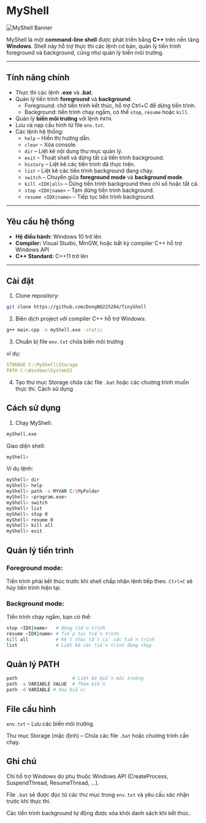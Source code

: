 # MyShell

![MyShell Banner](https://via.placeholder.com/600x100.png?text=MyShell)

MyShell là một **command-line shell** được phát triển bằng **C++** trên nền tảng **Windows**. Shell này hỗ trợ thực thi các lệnh cơ bản, quản lý tiến trình foreground và background, cũng như quản lý biến môi trường.

---

## Tính năng chính

- Thực thi các lệnh **.exe** và **.bat**.
- Quản lý tiến trình **foreground** và **background**:
  - Foreground: chờ tiến trình kết thúc, hỗ trợ Ctrl+C để dừng tiến trình.
  - Background: tiến trình chạy ngầm, có thể `stop`, `resume` hoặc `kill`.
- Quản lý **biến môi trường** với lệnh `PATH`.
- Lưu và nạp cấu hình từ file `env.txt`.
- Các lệnh hệ thống:
  - `help` – Hiển thị hướng dẫn.
  - `clear` – Xóa console.
  - `dir` – Liệt kê nội dung thư mục quản lý.
  - `exit` – Thoát shell và dừng tất cả tiến trình background.
  - `history` – Liệt kê các tiến trình đã thực hiện.
  - `list` – Liệt kê các tiến trình background đang chạy.
  - `switch` – Chuyển giữa **foreground mode** và **background mode**.
  - `kill <IDX|all>` – Dừng tiến trình background theo chỉ số hoặc tất cả.
  - `stop <IDX|name>` – Tạm dừng tiến trình background.
  - `resume <IDX|name>` – Tiếp tục tiến trình background.

---

## Yêu cầu hệ thống

- **Hệ điều hành:** Windows 10 trở lên
- **Compiler:** Visual Studio, MinGW, hoặc bất kỳ compiler C++ hỗ trợ Windows API
- **C++ Standard:** C++11 trở lên

---

## Cài đặt

1. Clone repository:

```bash
git clone https://github.com/DongNQ225284/TinyShell
```

2. Biên dịch project với compiler C++ hỗ trợ Windows:

```bash
g++ main.cpp -o myShell.exe -static
```

3. Chuẩn bị file `env.txt` chứa biến môi trường

ví dụ:

```yaml
STORAGE C:\MyShell\Storage
PATH C:\Windows\System32
```

4. Tạo thư mục Storage chứa các file `.bat` hoặc các chương trình muốn thực thi.
   Cách sử dụng

## Cách sử dụng

1. Chạy MyShell:

```bash
myShell.exe
```

Giao diện shell:

```bash
myShell>
```

Ví dụ lệnh:

```bash
myShell> dir
myShell> help
myShell> path -a MYVAR C:\MyFolder
myShell> <program.exe>
myShell> switch
myShell> list
myShell> stop 0
myShell> resume 0
myShell> kill all
myShell> exit
```

## Quản lý tiến trình

### Foreground mode:

Tiến trình phải kết thúc trước khi shell chấp nhận lệnh tiếp theo. `Ctrl+C` sẽ hủy tiến trình hiện tại.

### Background mode:

Tiến trình chạy ngầm, bạn có thể:

```bash
stop <IDX|name>   # Dừng tiến trình
resume <IDX|name> # Tiếp tục tiến trình
kill all          # Kết thúc tất cả các tiến trình
list              # Liệt kê các tiến trình đang chạy
```

## Quản lý PATH

```bash
path                    # Liệt kê biến môi trường
path -a VARIABLE VALUE  # Thêm biến
path -d VARIABLE # Xóa biến:
```

## File cấu hình

`env.txt` – Lưu các biến môi trường.

Thư mục Storage (mặc định) – Chứa các file `.bat` hoặc chương trình cần chạy.

## Ghi chú

Chỉ hỗ trợ Windows do phụ thuộc Windows API (CreateProcess, SuspendThread, ResumeThread, ...).

File `.bat` sẽ được đọc từ các thư mục trong `env.txt` và yêu cầu xác nhận trước khi thực thi.

Các tiến trình background tự động được xóa khỏi danh sách khi kết thúc.
